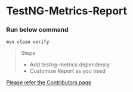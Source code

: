 # TestNG-Metrics-Report

### Run below command
```mvn clean verify```

> Steps
> - Add testng-metrics dependency
> - Customize Report as you need

[Please refer the Contributors page](https://github.com/adiralashiva8/testng-metrics)


